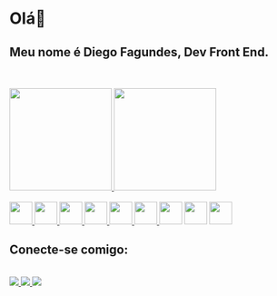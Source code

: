 <h1>Olá👋
<h2>Meu nome é Diego Fagundes, Dev Front End.</h2>
<br>
<br>
  <a href="https://github.com/DiegoSilva1919">
  <img height="180em" src="https://github-readme-stats.vercel.app/api?username=DiegoSilva1919&show_icons=true&theme=dracula&include_all_commits=true&count_private=true"/>
  <img height="180em" src="https://github-readme-stats.vercel.app/api/top-langs/?username=DiegoSilva1919&layout=compact&theme=dracula"/>
<br>
<div style="display: inline_block">
  <br>
  <img width='40px' height='40px' src="https://cdn.jsdelivr.net/gh/devicons/devicon/icons/html5/html5-plain.svg" />
  <img width='40px' height='40px' src="https://cdn.jsdelivr.net/gh/devicons/devicon/icons/css3/css3-plain.svg" />
  <img width='40px' height='40px' src="https://cdn.jsdelivr.net/gh/devicons/devicon/icons/javascript/javascript-plain.svg" />
  <img width='40px' height='40px' src="https://cdn.jsdelivr.net/gh/devicons/devicon/icons/nodejs/nodejs-original.svg" />
  <img width='40px' height='40px' src="https://cdn.jsdelivr.net/gh/devicons/devicon/icons/react/react-original.svg" />
  <a href="https://styled-components.com/">
      <img width='40px' height='40px' src="https://cdn.jsdelivr.net/gh/devicons/devicon/icons/express/express-original.svg" />
  </a>
  <img width='40px' height='40px' src="https://cdn.jsdelivr.net/gh/devicons/devicon/icons/vscode/vscode-original.svg" />
  <img width='40px' height='40px' src="https://cdn.jsdelivr.net/gh/devicons/devicon/icons/git/git-original.svg" />
  <img width='40px' height='40px' src="https://cdn.jsdelivr.net/gh/devicons/devicon/icons/yarn/yarn-original.svg" />
</div>
<h2>Conecte-se comigo:</h2>
<div style="display: inline_block">
  <br>
  <a href='fagundesdiego2015bolcombr@gmail.com' target='_blank'><img src='https://img.shields.io/badge/Gmail-D14836?style=for-the-badge&logo=gmail&logoColor=white'>
  <a href='www.linkedin.com/in/diego-fagundes-da-silva-694ab71b3'><img src='https://img.shields.io/badge/LinkedIn-0077B5?style=for-the-badge&logo=linkedin&logoColor=white'>
  <a href="https://portifolio-diegofagundes.vercel.app/" rel="nofollow">
<img src="https://camo.githubusercontent.com/704b13a2bdedafaf85238e99b1c8459aa96f715f3f737031b82f12eb6620381e/68747470733a2f2f696d672e736869656c64732e696f2f62616467652f2d506f7274662543332542336c696f2d62726f776e3f7374796c653d666f722d7468652d6261646765266c6f676f3d74727565" data-canonical-src="https://img.shields.io/badge/-Portf%C3%B3lio-brown?style=for-the-badge&amp;logo=true" style="max-width: 100%;">
  </a>
</div>
